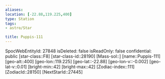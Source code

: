 ```yaml
---
aliases: 
location: [-22.88,119.225,400]
type: Station
tags:
- astro/Star

title: Puppis-111
---
```

SpocWebEntityId: 27848
isDeleted: false
isReadOnly: false
confidential: public
[star-class::F8]
[star-class-id::28190]
[Mass-sol::]
[name::Puppis-111]
[geo-alt::400]
[geo-lon::119.225]
[geo-lat::-22.88]
[geo-lon-v::-0.002]
[geo-lat-v::0.01]
[bright-min::42]
[bright-max::42]
[Zodiac-index::111]
[ZodiacId::28150]
[NextStarId::27445]



